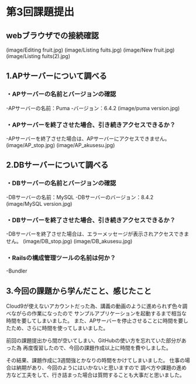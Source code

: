 # 第3回課題提出

## webブラウザでの接続確認
(image/Editing fruit.jpg)
(image/Listing fuits.jpg)
(image/New fruit.jpg)
(image/Listing fuits(2).jpg)

## 1.APサーバーについて調べる

### ・APサーバーの名前とバージョンの確認
-APサーバーの名前：Puma
-バージョン：6.4.2
(image/puma version.jpg)

### ・APサーバーを終了させた場合、引き続きアクセスできるか？
-APサーバーを終了させた場合は、APサーバーにアクセスできません。
(image/AP_stop.jpg)
(image/AP_akusesu.jpg)

## 2.DBサーバーについて調べる

### ・DBサーバーの名前とバージョンの確認
-DBサーバーの名前：MySQL
-DBサーバーのバージョン：8.4.2
(image/MySQL version.jpg)

### ・DBサーバーを終了させた場合、引き続きアクセスできるか？
-DBサーバーを終了させた場合は、エラーメッセージが表示されアクセスできません。
(image/DB_stop.jpg)
(image/DB_akusesu.jpg)

### ・Railsの構成管理ツールの名前は何か？
-Bundler


## 3.今回の課題から学んだこと、感じたこと
 Cloud9が使えないアカウントだった為、講義の動画のように進められず色々調べながらの作業になったので
サンプルアプリケーションを起動するまで相当な時間を要してしまいました。
また、APサーバーを停止させることに時間を要したため、さらに時間を使ってしまいました。

 前回の課題提出から間が空いてしまい、GitHubの使い方を忘れていた部分があった為
再度復習したので、今回の課題作成以上に時間を費やしました。

その結果、課題作成に3週間強とかなりの時間をかけてしまいました。
仕事の場合は納期があり、今回のようにはいかないと思いますので
調べ方や課題の進め方など工夫をして、行き詰まった場合は質問することも大事だと思いました。


